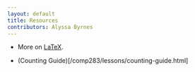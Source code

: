 ```yaml
---
layout: default
title: Resources
contributors: Alyssa Byrnes
---
```


* More on [LaTeX](https://www.overleaf.com/learn/latex/Free_online_introduction_to_LaTeX_(part_1)). 

* (Counting Guide)[/comp283/lessons/counting-guide.html]